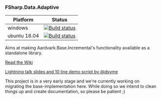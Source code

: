 ### FSharp.Data.Adaptive

| Platform | Status |
|---------|----|
| windows | [![Build status](https://ci.appveyor.com/api/projects/status/syfprdtumkycdt83/branch/master?svg=true)](https://ci.appveyor.com/project/krauthaufen/fsharp-control-incremental/branch/master) |
| ubuntu 18.04   | [![Build status](https://ci.appveyor.com/api/projects/status/b5m7h9gdtlt0g3ji/branch/master?svg=true)](https://ci.appveyor.com/project/krauthaufen/fsharp-control-incremental-6s2nb/branch/master)  |


Aims at making Aardvark.Base.Incremental's functionality available as a standalone library.

[Read the Wiki](https://github.com/fsprojects/FSharp.Data.Adaptive/wiki)

[Lightning talk slides and 10 line demo script by @dsyme](https://github.com/dsyme/fsharp-presentations/tree/master/2019-09-27-openfsharp)

This project is in a very early stage and we're currently working on migrating the base-implementation here.
While doing so we intend to clean things up and create documentation, so please be patient ;)
